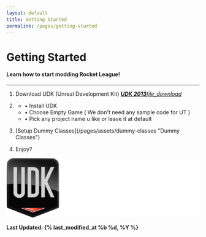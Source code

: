 ```yaml
---
layout: default
title: Getting Started
permalink: /pages/getting-started
---
```

# Getting Started

#### Learn how to start modding Rocket League!

---

1. Download UDK (Unreal Development Kit) <a id="download-source" class="btn waves-effect waves-light" href="https://drive.google.com/open?id=1JOnd0cOk9CWoj6ZENDLnosK4g-5Y9Eru" target="_blank">***UDK 2013***<i class="material-icons right">file_download</i></a>

2.  - &bull; Install UDK
    - &bull; Choose Empty Game ( We don't need any sample code for UT )
    - &bull; Pick any project name u like or leave it at default

3. <p></p> [Setup Dummy Classes](/pages/assets/dummy-classes "Dummy Classes") 
4. Enjoy?


![Unreal Development Kit](/assets/img/udk-logo.png "Unreal Development Kit")

**Last Updated: {% last_modified_at %b %d, %Y %}**